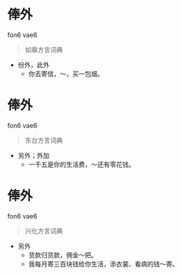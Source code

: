 # 俸外
fon6 vae6
> 如皋方言词典
- 份外，此外
  - 你去寄信，～，买一包烟。

# 俸外
fon6 vae6
> 东台方言词典
- 另外；外加
  - 一千五是你的生活费，～还有零花钱。

# 俸外
fon6 vae6
> 兴化方言词典
- 另外
  - 货款归货款，佣金～把。
  - 我每月寄三百块钱给你生活，添衣裳、看病的钱～寄。
